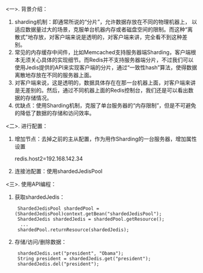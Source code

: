 <一>. 背景介绍：

 1. sharding机制：即通常所说的“分片”，允许数据存放在不同的物理机器上，  以适应数据量过大的场景，克服单台机器内存或者磁盘空间的限制。而这种“离散式”地存放，对客户端来说是透明的，对客户端来讲，完全看不到这种差别。
 2. 常见的内存缓存中间件，比如Memcached支持服务器端Sharding，客户端根本无须关心具体的实现细节。而Redis并不支持服务器端分片，不过我们可以使用Jedis提供的API来实现客户端的分片，通过“一致性hash”算法，使得数据离散地存放在不同的服务器上面。
 3. 对客户端来说，这是透明的，数据具体存在在那一台机器上面，对客户端来讲是无差别的。然后，通过不同机器上面的Redis控制台，我们还是可以看出数据的存储情况。
 4. 优缺点：使用Sharding机制，克服了单台服务器的“内存限制”，但是不可避免的降低了数据的存储和访问效率。

 

<二>. 进行配置：
 1. 增加节点：去掉之前的主从配置，作为用作Sharding的一台服务器，增加属性设置


    redis.host2=192.168.142.34  

  2. 连接池配置：使用shardedJedisPool


	    <bean id = "shardedJedisPool" class = "redis.clients.jedis.ShardedJedisPool">  
	        <constructor-arg index="0" ref="jedisPoolConfig"/>  
	        <constructor-arg index="1">  
	            <list>  
	                <bean class="redis.clients.jedis.JedisShardInfo">  
	                    <constructor-arg index="0" value="${redis.host}"/>         
	                    <constructor-arg index="1" value="${redis.port}" type="int"/>  
	                    <constructor-arg index="2" value="${redis.timeout}" type="int"/>  
	                    <property name="password" value="${redis.password}"/>  
	                </bean>  
	                <bean class="redis.clients.jedis.JedisShardInfo">  
	                    <constructor-arg index="0" value="${redis.host2}"/>         
	                    <constructor-arg index="1" value="${redis.port}" type="int"/>  
	                    <constructor-arg index="2" value="${redis.timeout}" type="int"/>  
	                    <property name="password" value="${redis.password}"/>  
	                </bean>  
	            </list>             
	        </constructor-arg>  
	    </bean>  

 <三>. 使用API编程：

1. 获取shardedJedis：


	    ShardedJedisPool shardedPool = (ShardedJedisPool)context.getBean("shardedJedisPool");  
	    ShardedJedis shardedJedis = shardedPool.getResource();  
	     ...  
	    shardedPool.returnResource(shardedJedis);   

2. 存储/访问/删除数据：


	    shardedJedis.set("president", "Obama");  
	    String president = shardedJedis.get("president");  
	    shardedJedis.del("president");  